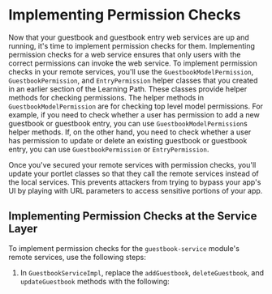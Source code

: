 # Implementing Permission Checks

Now that your guestbook and guestbook entry web services are up and running, 
it's time to implement permission checks for them. Implementing permission 
checks for a web service ensures that only users with the correct permissions 
can invoke the web service. To implement permission checks in your remote 
services, you'll use the `GuestbookModelPermission`, `GuestbookPermission`, and 
`EntryPermission` helper classes that you created in an earlier section of the 
Learning Path. These classes provide helper methods for checking permissions. 
The helper methods in `GuestbookModelPermission` are for checking top level 
model permissions. For example, if you need to check whether a user has 
permission to add a new guestbook or guestbook entry, you can use 
`GuestbookModelPermission`s helper methods. If, on the other hand, you need to 
check whether a user has permission to update or delete an existing guestbook or 
guestbook entry, you can use `GuestbookPermission` or `EntryPermission`. 

Once you've secured your remote services with permission checks, you'll update 
your portlet classes so that they call the remote services instead of the local 
services. This prevents attackers from trying to bypass your app's UI by playing 
with URL parameters to access sensitive portions of your app. 

## Implementing Permission Checks at the Service Layer

To implement permission checks for the `guestbook-service` module's remote 
services, use the following steps: 

1. In `GuestbookServiceImpl`, replace the `addGuestbook`, `deleteGuestbook`, and 
   `updateGuestbook` methods with the following: 
